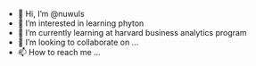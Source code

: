 - 👋 Hi, I’m @nuwuls
- 👀 I’m interested in learning phyton
- 🌱 I’m currently learning at harvard business analytics program
- 💞️ I’m looking to collaborate on ...
- 📫 How to reach me ...

<!---
nuwuls/nuwuls is a ✨ special ✨ repository because its `README.md` (this file) appears on your GitHub profile.
You can click the Preview link to take a look at your changes.
--->

